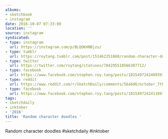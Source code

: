 ```yaml
---
albums:
- sketchbook
- instagram
date: 2016-10-07 07:33:09
location: ''
source: instagram
syndicated:
- type: instagram
  url: https://instagram.com/p/BLQOKHNBjzu/
- type: tumblr
  url: https://roytang.tumblr.com/post/151462251860/random-character-doodles-sketchdaily-inktober
- type: twitter
  url: https://twitter.com/roytang/statuses/784295518566387712/
- type: facebook
  url: https://www.facebook.com/stephen.roy.tang/posts/10154972424093912:0
- type: reddit
  url: https://www.reddit.com/r/SketchDaily/comments/56abd6/october_7th_free_draw_friday/d8hmvzr/
- type: facebook
  url: https://www.facebook.com/stephen.roy.tang/posts/10154972424118912
tags:
- sketchdaily
- inktober
- '2016'
title: 'Random character doodles '
---
```


Random character doodles #sketchdaily #inktober